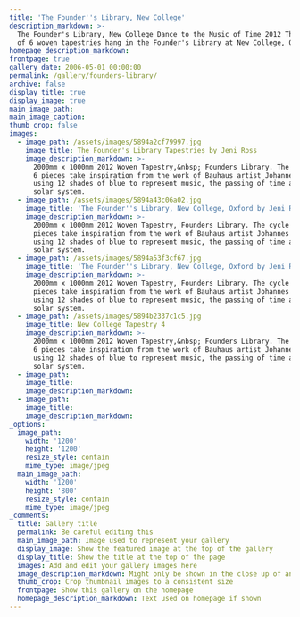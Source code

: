 ```yaml
---
title: 'The Founder''s Library, New College'
description_markdown: >-
  The Founder's Library, New College Dance to the Music of Time 2012 The suite
  of 6 woven tapestries hang in the Founder's Library at New College, Oxford.
homepage_description_markdown:
frontpage: true
gallery_date: 2006-05-01 00:00:00
permalink: /gallery/founders-library/
archive: false
display_title: true
display_image: true
main_image_path:
main_image_caption:
thumb_crop: false
images:
  - image_path: /assets/images/5894a2cf79997.jpg
    image_title: The Founder's Library Tapestries by Jeni Ross
    image_description_markdown: >-
      2000mm x 1000mm 2012 Woven Tapestry,&nbsp; Founders Library. The cycle of
      6 pieces take inspiration from the work of Bauhaus artist Johannes Itten,
      using 12 shades of blue to represent music, the passing of time and the
      solar system.
  - image_path: /assets/images/5894a43c06a02.jpg
    image_title: 'The Founder''s Library, New College, Oxford by Jeni Ross'
    image_description_markdown: >-
      2000mm x 1000mm 2012 Woven Tapestry, Founders Library. The cycle of 6
      pieces take inspiration from the work of Bauhaus artist Johannes Itten,
      using 12 shades of blue to represent music, the passing of time and the
      solar system.
  - image_path: /assets/images/5894a53f3cf67.jpg
    image_title: 'The Founder''s Library, New College, Oxford by Jeni Ross'
    image_description_markdown: >-
      2000mm x 1000mm 2012 Woven Tapestry, Founders Library. The cycle of 6
      pieces take inspiration from the work of Bauhaus artist Johannes Itten,
      using 12 shades of blue to represent music, the passing of time and the
      solar system.
  - image_path: /assets/images/5894b2337c1c5.jpg
    image_title: New College Tapestry 4
    image_description_markdown: >-
      2000mm x 1000mm 2012 Woven Tapestry,&nbsp; Founders Library. The cycle of
      6 pieces take inspiration from the work of Bauhaus artist Johannes Itten,
      using 12 shades of blue to represent music, the passing of time and the
      solar system.
  - image_path:
    image_title:
    image_description_markdown:
  - image_path:
    image_title:
    image_description_markdown:
_options:
  image_path:
    width: '1200'
    height: '1200'
    resize_style: contain
    mime_type: image/jpeg
  main_image_path:
    width: '1200'
    height: '800'
    resize_style: contain
    mime_type: image/jpeg
_comments:
  title: Gallery title
  permalink: Be careful editing this
  main_image_path: Image used to represent your gallery
  display_image: Show the featured image at the top of the gallery
  display_title: Show the title at the top of the page
  images: Add and edit your gallery images here
  image_description_markdown: Might only be shown in the close up of an image
  thumb_crop: Crop thumbnail images to a consistent size
  frontpage: Show this gallery on the homepage
  homepage_description_markdown: Text used on homepage if shown
---
```


